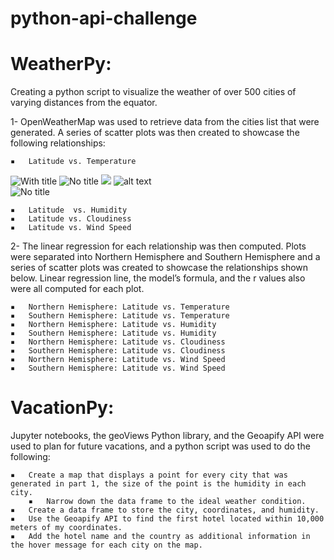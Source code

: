 # python-api-challenge

# WeatherPy:

Creating a python script to visualize the weather of over 500 cities of varying distances from the equator.

 1- OpenWeatherMap was used to retrieve data from the cities list that were generated. A series of scatter plots was then created to showcase the following relationships:

	▪	Latitude vs. Temperature

     

 ![With title](output_data/Fig1.png "Latitude vs Temperature")
      ![No title](output_data/Fig1.png)
      ![](./output_data/Fig1.png)
      ![alt text](https://github.com/[M0412]/[python-api-challenge]/blob/WeatherPy/output_data/Fig1.png?raw=true)  
      ![No title](https://github.githubassets.com/images/modules/logos_page/GitHub-Fig1.png)

	▪	Latitude  vs. Humidity
	▪	Latitude vs. Cloudiness
	▪	Latitude vs. Wind Speed

2- The linear regression for each relationship was then computed. Plots were separated into Northern Hemisphere and Southern Hemisphere and a series of scatter plots was created to showcase the relationships shown below. Linear regression line, the model’s formula, and the r values also were all computed for each plot.

	▪	Northern Hemisphere: Latitude vs. Temperature
	▪	Southern Hemisphere: Latitude vs. Temperature
	▪	Northern Hemisphere: Latitude vs. Humidity
	▪	Southern Hemisphere: Latitude vs. Humidity
	▪	Northern Hemisphere: Latitude vs. Cloudiness
	▪	Southern Hemisphere: Latitude vs. Cloudiness
	▪	Northern Hemisphere: Latitude vs. Wind Speed
	▪	Southern Hemisphere: Latitude vs. Wind Speed


# VacationPy:

Jupyter notebooks, the geoViews Python library, and the Geoapify API were used to plan for future vacations, and a python script was used to do the following:

	▪	Create a map that displays a point for every city that was generated in part 1, the size of the point is the humidity in each city.
        ▪	Narrow down the data frame to the ideal weather condition.
	▪	Create a data frame to store the city, coordinates, and humidity.
	▪	Use the Geoapify API to find the first hotel located within 10,000 meters of my coordinates.
	▪	Add the hotel name and the country as additional information in the hover message for each city on the map. 


